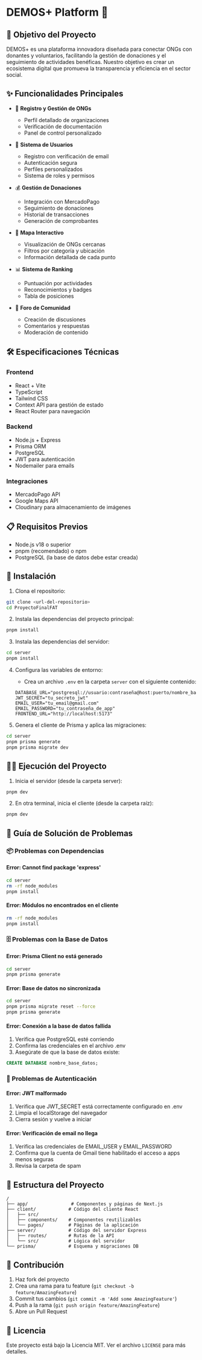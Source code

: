 # DEMOS+ Platform 🌟

## 🎯 Objetivo del Proyecto

DEMOS+ es una plataforma innovadora diseñada para conectar ONGs con donantes y voluntarios, facilitando la gestión de donaciones y el seguimiento de actividades benéficas. Nuestro objetivo es crear un ecosistema digital que promueva la transparencia y eficiencia en el sector social.

## ✨ Funcionalidades Principales

- 🏢 **Registro y Gestión de ONGs**
  - Perfil detallado de organizaciones
  - Verificación de documentación
  - Panel de control personalizado

- 👥 **Sistema de Usuarios**
  - Registro con verificación de email
  - Autenticación segura
  - Perfiles personalizados
  - Sistema de roles y permisos

- 💰 **Gestión de Donaciones**
  - Integración con MercadoPago
  - Seguimiento de donaciones
  - Historial de transacciones
  - Generación de comprobantes

- 📍 **Mapa Interactivo**
  - Visualización de ONGs cercanas
  - Filtros por categoría y ubicación
  - Información detallada de cada punto

- 📊 **Sistema de Ranking**
  - Puntuación por actividades
  - Reconocimientos y badges
  - Tabla de posiciones

- 💬 **Foro de Comunidad**
  - Creación de discusiones
  - Comentarios y respuestas
  - Moderación de contenido

## 🛠️ Especificaciones Técnicas

### Frontend
- React + Vite
- TypeScript
- Tailwind CSS
- Context API para gestión de estado
- React Router para navegación

### Backend
- Node.js + Express
- Prisma ORM
- PostgreSQL
- JWT para autenticación
- Nodemailer para emails

### Integraciones
- MercadoPago API
- Google Maps API
- Cloudinary para almacenamiento de imágenes

## 📋 Requisitos Previos

- Node.js v18 o superior
- pnpm (recomendado) o npm
- PostgreSQL (la base de datos debe estar creada)

## 🚀 Instalación

1. Clona el repositorio:
```bash
git clone <url-del-repositorio>
cd ProyectoFinalFAT
```

2. Instala las dependencias del proyecto principal:
```bash
pnpm install
```

3. Instala las dependencias del servidor:
```bash
cd server
pnpm install
```

4. Configura las variables de entorno:
   - Crea un archivo `.env` en la carpeta `server` con el siguiente contenido:
   ```env
   DATABASE_URL="postgresql://usuario:contraseña@host:puerto/nombre_base_datos"
   JWT_SECRET="tu_secreto_jwt"
   EMAIL_USER="tu_email@gmail.com"
   EMAIL_PASSWORD="tu_contraseña_de_app"
   FRONTEND_URL="http://localhost:5173"
   ```

5. Genera el cliente de Prisma y aplica las migraciones:
```bash
cd server
pnpm prisma generate
pnpm prisma migrate dev
```

## 🏃‍♂️ Ejecución del Proyecto

1. Inicia el servidor (desde la carpeta server):
```bash
pnpm dev
```

2. En otra terminal, inicia el cliente (desde la carpeta raíz):
```bash
pnpm dev
```

## 🔧 Guía de Solución de Problemas

### 📦 Problemas con Dependencias

#### Error: Cannot find package 'express'
```bash
cd server
rm -rf node_modules
pnpm install
```

#### Error: Módulos no encontrados en el cliente
```bash
rm -rf node_modules
pnpm install
```

### 🗄️ Problemas con la Base de Datos

#### Error: Prisma Client no está generado
```bash
cd server
pnpm prisma generate
```

#### Error: Base de datos no sincronizada
```bash
cd server
pnpm prisma migrate reset --force
pnpm prisma generate
```

#### Error: Conexión a la base de datos fallida
1. Verifica que PostgreSQL esté corriendo
2. Confirma las credenciales en el archivo .env
3. Asegúrate de que la base de datos existe:
```sql
CREATE DATABASE nombre_base_datos;
```

### 🔐 Problemas de Autenticación

#### Error: JWT malformado
1. Verifica que JWT_SECRET está correctamente configurado en .env
2. Limpia el localStorage del navegador
3. Cierra sesión y vuelve a iniciar

#### Error: Verificación de email no llega
1. Verifica las credenciales de EMAIL_USER y EMAIL_PASSWORD
2. Confirma que la cuenta de Gmail tiene habilitado el acceso a apps menos seguras
3. Revisa la carpeta de spam

## 📁 Estructura del Proyecto

```
/
├── app/                # Componentes y páginas de Next.js
├── client/            # Código del cliente React
│   ├── src/
│   ├── components/    # Componentes reutilizables
│   └── pages/         # Páginas de la aplicación
├── server/            # Código del servidor Express
│   ├── routes/        # Rutas de la API
│   └── src/           # Lógica del servidor
└── prisma/            # Esquema y migraciones DB
```

## 🤝 Contribución

1. Haz fork del proyecto
2. Crea una rama para tu feature (`git checkout -b feature/AmazingFeature`)
3. Commit tus cambios (`git commit -m 'Add some AmazingFeature'`)
4. Push a la rama (`git push origin feature/AmazingFeature`)
5. Abre un Pull Request

## 📝 Licencia

Este proyecto está bajo la Licencia MIT. Ver el archivo `LICENSE` para más detalles. 
